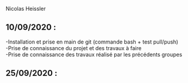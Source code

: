 Nicolas Heissler

10/09/2020 :
- 
-Installation et prise en main de git (commande bash + test pull/push)  
-Prise de connaissance du projet et des travaux à faire  
-Prise de connaissance des travaux réalisé par les précédents groupes      

25/09/2020 :
- 
